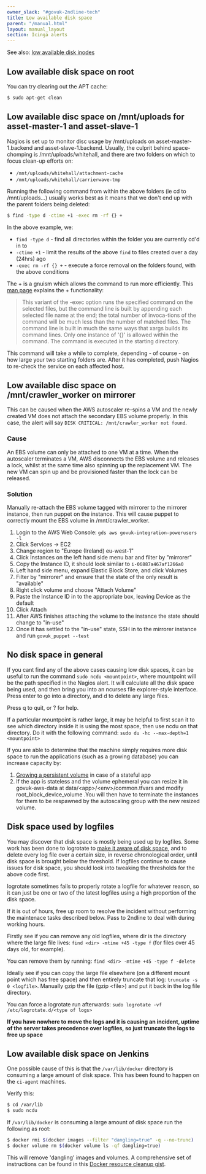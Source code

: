 ```yaml
---
owner_slack: "#govuk-2ndline-tech"
title: Low available disk space
parent: "/manual.html"
layout: manual_layout
section: Icinga alerts
---
```


See also: [low available disk inodes](low-available-disk-inodes.html)

## Low available disk space on root

You can try clearing out the APT cache:

```sh
$ sudo apt-get clean
```

## Low available disc space on /mnt/uploads for asset-master-1 and asset-slave-1

Nagios is set up to monitor disc usage by /mnt/uploads on
asset-master-1.backend and asset-slave-1.backend. Usually, the culprit
behind space-chomping is /mnt/uploads/whitehall, and there are two
folders on which to focus clean-up efforts on:

- `/mnt/uploads/whitehall/attachment-cache`
- `/mnt/uploads/whitehall/carrierwave-tmp`

Running the following command from within the above folders (ie cd to
/mnt/uploads...) usually works best as it means that we don't end up
with the parent folders being deleted:

```sh
$ find -type d -ctime +1 -exec rm -rf {} +
```

In the above example, we:

- `find -type d` - find all directories within the folder you are currently
  cd'd in to
- `-ctime +1` - limit the results of the above `find` to files created over a
  day (24hrs) ago
- `-exec rm -rf {} +` - execute a force removal on the folders found, with the
  above conditions

The + is a gnuism which allows the command to run more efficiently. This
[man page](http://unixhelp.ed.ac.uk/CGI/man-cgi?find) explains the +
functionality:

> This variant of the -exec option runs the specified command on the
> selected files, but the command line is built by appending each
> selected file name at the end; the total number of invoca-tions of the
> command will be much less than the number of matched files. The
> command line is built in much the same ways that xargs builds its
> command lines. Only one instance of '{}' is allowed within the
> command. The command is executed in the starting directory.

This command will take a while to complete, depending - of course - on
how large your two starting folders are. After it has completed, push
Nagios to re-check the service on each affected host.

## Low available disc space on /mnt/crawler_worker on mirrorer

This can be caused when the AWS autoscaler re-spins a VM and the newly created
VM does not attach the secondary EBS volume properly. In this case, the alert
will say `DISK CRITICAL: /mnt/crawler_worker not found`.

### Cause

An EBS volume can only be attached to one VM at a time. When the autoscaler
terminates a VM, AWS disconnects the EBS volume and releases a lock, whilst at
the same time also spinning up the replacement VM. The new VM can spin up and be
provisioned faster than the lock can be released.

### Solution

Manually re-attach the EBS volume tagged with mirrorer to the mirrorer
instance, then run puppet on the instance. This will cause puppet to correctly
mount the EBS volume in /mnt/crawler_worker.

1. Login to the AWS Web Console: `gds aws govuk-integration-powerusers -l`
1. Click Services -> EC2
1. Change region to "Europe (Ireland) eu-west-1"
1. Click Instances on the left hand side menu bar and filter by "mirrorer"
1. Copy the Instance ID, it should look similar to `i-06887a467af1266a0`
1. Left hand side menu, expand Elastic Block Store, and click Volumes
1. Filter by "mirrorer" and ensure that the state of the only result is "available"
1. Right click volume and choose "Attach Volume"
1. Paste the Instance ID in to the appropriate box, leaving Device as the default
1. Click Attach
1. After AWS finishes attaching the volume to the instance the state should change to "in-use"
1. Once it has settled to the "in-use" state, SSH in to the mirrorer instance and run `govuk_puppet --test`

## No disk space in general

If you cant find any of the above cases causing low disk spaces, it can
be useful to run the command `sudo ncdu <mountpoint>`, where mountpoint
will be the path specified in the Nagios alert. It will calculate all
the disk space being used, and then bring you into an ncurses file
explorer-style interface. Press enter to go into a directory, and d to
delete any large files.

Press q to quit, or ? for help.

If a particular mountpoint is rather large, it may be helpful to first
scan it to see which directory inside it is using the most space, then
use ncdu on that directory. Do it with the following command:
`sudo du -hc --max-depth=1 <mountpoint>`

If you are able to determine that the machine simply requires more disk space
to run the applications (such as a growing database) you can increase capacity
by:

1. [Growing a persistent volume](https://docs.publishing.service.gov.uk/manual/manually-resize-ebs.html) in case of a stateful app
1. If the app is stateless and the volume ephemeral you can resize it in govuk-aws-data at data/\<app\>/\<env\>/common.tfvars and modify root_block_device_volume .You will then have to terminate the instances for them to be respawned by the autoscaling group with the new resized volume.

## Disk space used by logfiles

You may discover that disk space is mostly being used up by logfiles.
Some work has been done to logrotate to [make it aware of disk space](https://github.com/alphagov/govuk-puppet/pull/11671/files), and to delete every log file over a certain size, in reverse chronological order, until disk space is brought below the threshold.
If logfiles continue to cause issues for disk space, you should look into tweaking the thresholds for the above code first.

logrotate sometimes fails to properly rotate a logfile for whatever reason, so it can just be one or two of the latest logfiles using a high proportion of the disk space.

If it is out of hours, free up room to resolve the incident without
performing the maintenace tasks described below. Pass to 2ndline to deal
with during working hours.

Firstly see if you can remove any old logfiles, where dir is the
directory where the large file lives: `find <dir> -mtime +45 -type f` (for
files over 45 days old, for example).

You can remove them by running: `find <dir> -mtime +45 -type f -delete`

Ideally see if you can copy the large file elsewhere (on a different
mount point which has free space) and then entirely truncate that log:
`truncate -s 0 <logfile>`. Manually gzip the file (gzip &lt;file&gt;)
and put it back in the log file directory.

You can force a logrotate run afterwards:
`sudo logrotate -vf /etc/logrotate.d/<type of logs>`

**If you have nowhere to move the logs and it is causing an incident,
uptime of the server takes precedence over logfiles, so just truncate the
logs to free up space**

## Low available disk space on Jenkins

One possible cause of this is that the `/var/lib/docker` directory is consuming
a large amount of disk space. This has been found to happen on the `ci-agent`
machines.

Verify this:

```sh
$ cd /var/lib
$ sudo ncdu
```

If `/var/lib/docker` is consuming a large amount of disk space run the
following as root:

```sh
$ docker rmi $(docker images --filter "dangling=true" -q --no-trunc)
$ docker volume rm $(docker volume ls -qf dangling=true)
```

This will remove 'dangling' images and volumes. A comprehensive set of
instructions can be found in this
[Docker resource cleanup gist][docker-cleanup].

[docker-cleanup]: https://gist.github.com/bastman/5b57ddb3c11942094f8d0a97d461b430
